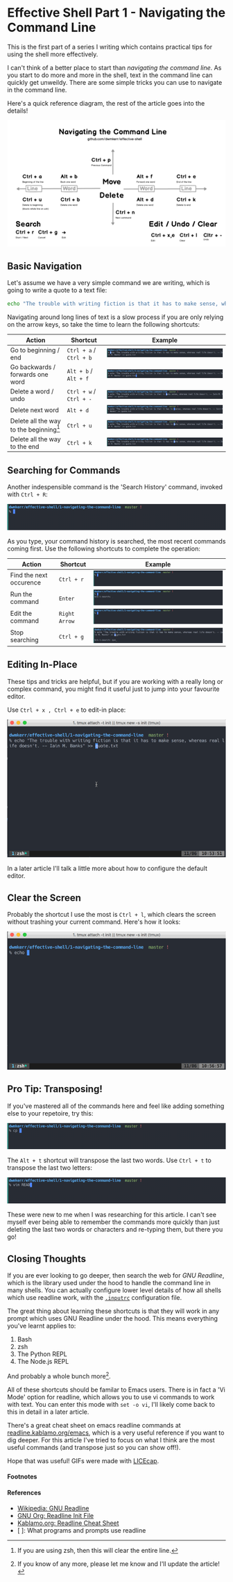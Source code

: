 # Effective Shell Part 1 - Navigating the Command Line

This is the first part of a series I writing which contains practical tips for using the shell more effectively.

I can't think of a better place to start than *navigating the command line*. As you start to do more and more in the shell, text in the command line can quickly get unweildy. There are some simple tricks you can use to navigate in the command line.

Here's a quick reference diagram, the rest of the article goes into the details!

![command line](command-line.png)

## Basic Navigation

Let's assume we have a very simple command we are writing, which is going to write a quote to a text file:

```bash
echo "The trouble with writing fiction is that it has to make sense, whereas real life doesn't. -- Iain M. Banks" >> quote.txt
```

Navigating around long lines of text is a slow process if you are only relying on the arrow keys, so take the time to learn the following shortcuts:

| Action | Shortcut | Example |
|--------|----------|---------|
| Go to beginning / end | `Ctrl + a` / `Ctrl + b` | ![begin / end](begin-end.gif) |
| Go backwards / forwards one word | `Alt + b` / `Alt + f` | ![backward / forward](forward-backwards.gif) |
| Delete a word / undo | `Ctrl + w` / `Ctrl + -` | ![delete / undo](delete-undo.gif) |
| Delete next word | `Alt + d` | ![delete next word](delete-next-word.gif) |
| Delete all the way to the beginning[^1] | `Ctrl + u` | ![delete to beginning](delete-to-beginning.gif) |
| Delete all the way to the end | `Ctrl + k` | ![delete to end](delete-to-end.gif) |

## Searching for Commands

Another indespensible command is the 'Search History' command, invoked with `Ctrl + R`:

![Search History](search-history.gif)

As you type, your command history is searched, the most recent commands coming first. Use the following shortcuts to complete the operation:

| Action | Shortcut | Example |
|--------|----------|---------|
| Find the next occurence | `Ctrl + r` | ![find next occurence](search-history-next.gif) |
| Run the command | `Enter` | ![execute](search-history-execute.gif) |
| Edit the command | `Right Arrow` | ![edit command](search-history-edit.gif) |
| Stop searching | `Ctrl + g` | ![cancel search](search-history-cancel.gif) |

## Editing In-Place

These tips and tricks are helpful, but if you are working with a really long or complex command, you might find it useful just to jump into your favourite editor.

Use `Ctrl + x , Ctrl + e` to edit-in place:

![edit in place](edit-in-place.gif)

In a later article I'll talk a little more about how to configure the default editor.

## Clear the Screen

Probably the shortcut I use the most is `Ctrl + l`, which clears the screen without trashing your current command. Here's how it looks:

![clear screen](clear-screen.gif)

## Pro Tip: Transposing!

If you've mastered all of the commands here and feel like adding something else to your repetoire, try this:

![transpose-word](transpose-word.gif)

The `Alt + t` shortcut will transpose the last two words. Use `Ctrl + t` to transpose the last two letters:

![transpose-letters](transpose-letters.gif)

These were new to me when I was researching for this article. I can't see myself ever being able to remember the commands more quickly than just deleting the last two words or characters and re-typing them, but there you go!

## Closing Thoughts

If you are ever looking to go deeper, then search the web for *GNU Readline*, which is the library used under the hood to handle the command line in many shells. You can actually configure lower level details of how all shells which use readline work, with the [`.inputrc`](https://www.gnu.org/software/bash/manual/html_node/Readline-Init-File.html) configuration file.

The great thing about learning these shortcuts is that they will work in any prompt which uses GNU Readline under the hood. This means everything you've learnt applies to:

1. Bash
2. zsh
3. The Python REPL
4. The Node.js REPL

And probably a whole bunch more[^2].

All of these shortcuts should be familar to Emacs users. There is in fact a 'Vi Mode' option for readline, which allows you to use vi commands to work with text. You can enter this mode with `set -o vi`, I'll likely come back to this in detail in a later article.

There's a great cheat sheet on emacs readline commands at [readline.kablamo.org/emacs](http://readline.kablamo.org/emacs.html), which is a very useful reference if you want to dig deeper. For this article I've tried to focus on what I think are the most useful commands (and transpose just so you can show off!).

Hope that was useful! GIFs were made with [LICEcap](http://www.cockos.com/licecap/).

#### Footnotes

[^1]: If you are using zsh, then this will clear the entire line.
[^2]: If you know of any more, please let me know and I'll update the article!

#### References

- [Wikipedia: GNU Readline](https://en.wikipedia.org/wiki/GNU_Readline)
- [GNU Org: Readline Init File](https://www.gnu.org/software/bash/manual/html_node/Readline-Init-File.html)
- [Kablamo.org: Readline Cheat Sheet](http://readline.kablamo.org/emacs.html)
- [ ]: What programs and prompts use readline
